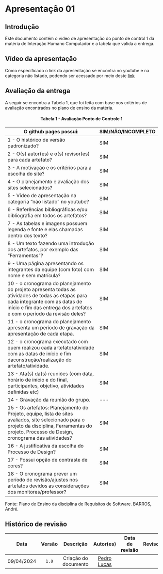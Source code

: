 # Apresentação 01

## Introdução
Este documento contém o vídeo de apresentação do ponto de control 1 da matéria de Interação Humano Computador e a tabela que valida a entrega.

## Vídeo da apresentação
Como especificado o link da apresentação se encontra no youtube e na categoria não listado, podendo ser acessado por meio deste [link]()

## Avaliação da entrega
A seguir se encontra a Tabela 1, que foi feita com base nos critérios de avaliação encontrados no plano de ensino da matéria.

#### <center> Tabela 1 - Avaliação Ponto de Controle 1</center>
| O github pages possui:                                                                                                                                                                                      | SIM/NÃO/INCOMPLETO |
| ----------------------------------------------------------------------------------------------------------------------------------------------------------------------------------------------------------- | ------------------ |
| 1 - O histórico de versão padronizado?                                                                                                                                                                      | SIM                |
| 2 - O(s) autor(es) e o(s) revisor(es) para cada artefato?                                                                                                                                                   | SIM                |
| 3 - A motivação e os critérios para a escolha do site?                                                                                                                                                      | SIM                |
| 4 - O planejamento e avaliação dos sites selecionados?                                                                                                                                                      | SIM                |
| 5 - Vídeo de apresentação na categoria “não listado” no youtube?                                                                                                                                            | SIM                |
| 6 - Referências bibliográficas e/ou bibliografia em todos os artefatos?                                                                                                                                     | SIM                |
| 7 - As tabelas e imagens possuem legenda e fonte e elas chamadas dentro dos texto?                                                                                                                          | SIM                |
| 8 - Um texto fazendo uma introdução dos artefatos, por exemplo das “Ferramentas”?                                                                                                                           | SIM                |
| 9 - Uma página apresentando os integrantes da equipe (com foto) com nome e sem matrícula?                                                                                                                   | SIM                |
| 10 - o cronograma do planejamento do projeto apresenta todas as atividades de todas as etapas para cada integrante com as datas de início e fim das entrega dos artefatos e com o período da revisão deles? | SIM                |
| 11 - o cronograma do planejamento apresenta um período de gravação da apresentação de cada etapa.                                                                                                           | SIM                |
| 12 - o cronograma executado com quem realizou cada artefato/atividade com as datas de início e fim daconstrução/realização do artefato/atividade.                                                           | SIM                |
| 13 - Ata(s) da(s) reuniões (com data, horário de início e do final, participantes, objetivo, atividades definidas etc)                                                                                      | SIM                |
| 14 - Gravação da reunião do grupo.                                                                                                                                                                          | ---                |
| 15 - Os artefatos: Planejamento do Projeto, equipe, lista de sites avaliados, site selecionado para o projeto da disciplina, Ferramentas do projeto, Processo de Design, cronograma das atividades?         | SIM                |
| 16 - A justificativa da escolha do Processo de Design?                                                                                                                                                      | SIM                |
| 17 - Possui opção de contraste de cores?                                                                                                                                                                    | SIM                |
| 18 - O cronograma prever um período de revisão/ajustes nos artefatos devidos as considerações dos monitores/professor?                                                                                      | SIM                |

Fonte: Plano de Ensino da disciplina de Requisitos de Software. BARROS, André.

## Histórico de revisão

|    Data    | Versão |      Descrição       |                  Autor(es)                  | Data de revisão | Revisor(es) |
| :--------: | :----: | :------------------: | :-----------------------------------------: | :-------------: | :---------: |
| 09/04/2024 | `1.0`  | Criação do documento | [Pedro Lucas](https://github.com/lucasdray) |                 |             |